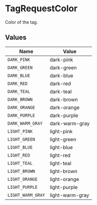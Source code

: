 # TagRequestColor

Color of the tag.


## Values

| Name              | Value             |
| ----------------- | ----------------- |
| `DARK_PINK`       | dark-pink         |
| `DARK_GREEN`      | dark-green        |
| `DARK_BLUE`       | dark-blue         |
| `DARK_RED`        | dark-red          |
| `DARK_TEAL`       | dark-teal         |
| `DARK_BROWN`      | dark-brown        |
| `DARK_ORANGE`     | dark-orange       |
| `DARK_PURPLE`     | dark-purple       |
| `DARK_WARM_GRAY`  | dark-warm-gray    |
| `LIGHT_PINK`      | light-pink        |
| `LIGHT_GREEN`     | light-green       |
| `LIGHT_BLUE`      | light-blue        |
| `LIGHT_RED`       | light-red         |
| `LIGHT_TEAL`      | light-teal        |
| `LIGHT_BROWN`     | light-brown       |
| `LIGHT_ORANGE`    | light-orange      |
| `LIGHT_PURPLE`    | light-purple      |
| `LIGHT_WARM_GRAY` | light-warm-gray   |